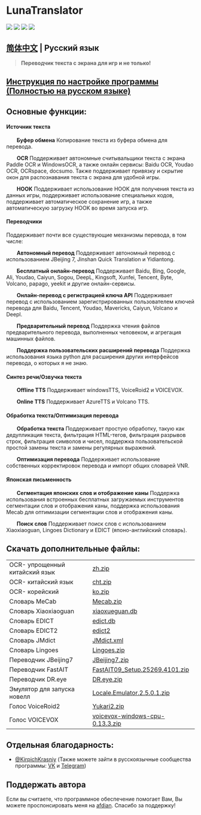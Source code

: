 # LunaTranslator 
  
<p align="left">
    <a href="./LICENSE"><img src="https://img.shields.io/badge/license-GPL%203.0-dfd.svg"></a>
    <a href="https://github.com/HIllya51/LunaTranslator/releases"><img src="https://img.shields.io/github/v/release/HIllya51/LunaTranslator?color=ffa"></a>
    <a href="https://github.com/HIllya51/LunaTranslator/stargazers"><img src="https://img.shields.io/github/stars/HIllya51/LunaTranslator?color=ccf"></a>
    <a id="downloadlink" href="https://github.com/HIllya51/LunaTranslator/releases/download/v1.37.3/LunaTranslator.zip"><img src="https://img.shields.io/badge/download-%E4%B8%8B%E8%BD%BD-red"></a>
</p>

## [简体中文](README.md)  |  Русский язык

> **Переводчик текста с экрана для игр и не только!**


## <a href="https://hillya51.github.io/#/ru/" target="_blank">Инструкция по настройке программы (Полностью на русском языке)</a> 
 

## Основные функции:

#### Источник текста

&emsp;&emsp;**Буфер обмена** Копирование текста из буфера обмена для перевода.

&emsp;&emsp;**OCR** Поддерживает автономные считывальщики текста с экрана Paddle OCR и WindowsOCR, а также онлайн сервисы: Baidu OCR, Youdao OCR, OCRspace, docsumo. Также поддерживает привязку и скрытие окон для распознавания текста с экрана для удобной игры.

&emsp;&emsp;**HOOK** Поддерживает использование HOOK для получения текста из данных игры, поддерживает использование специальных кодов, поддерживает автоматическое сохранение игр, а также автоматическую загрузку HOOK во время запуска игр.


#### Переводчики

Поддерживает почти все существующие механизмы перевода, в том числе:

&emsp;&emsp;**Автономный перевод** Поддерживает автономный перевод с использованием JBeijing 7, Jinshan Quick Translation и Yidiantong.

&emsp;&emsp;**Бесплатный онлайн-перевод** Поддерживает Baidu, Bing, Google, Ali, Youdao, Caiyun, Sogou, DeepL, Kingsoft, Xunfei, Tencent, Byte, Volcano, papago, yeekit и другие онлайн-сервисы.

&emsp;&emsp;**Онлайн-перевод с регистрацией ключа API** Поддерживает перевод с использованием зарегистрированных пользователем ключей перевода для Baidu, Tencent, Youdao, Mavericks, Caiyun, Volcano и Deepl.

&emsp;&emsp;**Предварительный перевод** Поддержка чтения файлов предварительного перевода, выполненных человеком, и агрегация машинных файлов.

&emsp;&emsp;**Поддержка пользовательских расширений перевода** Поддержка использования языка python для расширения других интерфейсов перевода, о которых я не знаю.

#### Синтез речи/Озвучка текста

&emsp;&emsp;**Offline TTS** Поддерживает windowsTTS, VoiceRoid2 и VOICEVOX.

&emsp;&emsp;**Online TTS** Поддерживает AzureTTS и Volcano TTS.

#### Обработка текста/Оптимизация перевода

&emsp;&emsp;**Обработка текста** Поддерживает простую обработку, такую ​​как дедупликация текста, фильтрация HTML-тегов, фильтрация разрывов строк, фильтрация символов и чисел, поддержка пользовательской простой замены текста и замены регулярных выражений.

&emsp;&emsp;**Оптимизация перевода** Поддерживает использование собственных корректировок перевода и импорт общих словарей VNR.

#### Японская письменность

&emsp;&emsp;**Сегментация японских слов и отображение каны** Поддержка использования встроенных бесплатных загружаемых инструментов сегментации слов и отображения каны, поддержка использования Mecab для оптимизации сегментации слов и отображения каны.

&emsp;&emsp;**Поиск слов** Поддерживает поиск слов с использованием Xiaoxiaoguan, Lingoes Dictionary и EDICT (японо-английский словарь).

## Скачать дополнительные файлы:

<table>

<tr><td>OCR- упрощенный китайский язык</td><td><a href="https://github.com/HIllya51/LunaTranslator/releases/download/v1.34.5/zh.zip">zh.zip</a></td></tr>
<tr><td>OCR- китайский язык</td><td><a href="https://github.com/HIllya51/LunaTranslator/releases/download/v1.34.5/cht.zip">cht.zip</a></td></tr>
<tr><td>OCR- корейский</td><td><a href="https://github.com/HIllya51/LunaTranslator/releases/download/v1.34.5/ko.zip">ko.zip</a></td></tr>
<tr><td>Словарь MeCab</td><td><a href="https://github.com/HIllya51/LunaTranslator/releases/download/v1.0/Mecab.zip">Mecab.zip</a></td></tr>
<tr><td>Словарь Xiaoxiaoguan</td><td><a href="https://github.com/HIllya51/LunaTranslator/releases/download/v1.0/xiaoxueguan.db">xiaoxueguan.db</a></td></tr>
<tr><td>Словарь EDICT</td><td><a href="https://github.com/HIllya51/LunaTranslator/releases/download/v1.0/edict.db">edict.db</a></td></tr>

<tr><td>Словарь EDICT2</td><td><a href="https://github.com/HIllya51/LunaTranslator/releases/download/v1.1.2/edict2">edict2</a></td></tr>
<tr><td>Словарь JMdict</td><td><a href="https://github.com/HIllya51/LunaTranslator/releases/download/v1.1.2/JMdict.xml">JMdict.xml</a></td></tr>
<tr><td>Словарь Lingoes</td><td><a href="https://github.com/HIllya51/LunaTranslator/releases/download/v1.0/Lingoes.zip">Lingoes.zip</a></td></tr>
<tr><td>Переводчик JBeijing7</td><td><a href="https://github.com/HIllya51/LunaTranslator/releases/download/v1.0/JBeijing7.zip">JBeijing7.zip</a></td></tr>
<tr><td>Переводчик FastAIT</td><td><a href="https://github.com/HIllya51/LunaTranslator/releases/download/v1.0/FastAIT09_Setup.25269.4101.zip">FastAIT09_Setup.25269.4101.zip</a></td></tr>
<tr><td>Переводчик DR.eye</td><td><a href="https://github.com/HIllya51/LunaTranslator/releases/download/v1.0/DR.eye.zip">DR.eye.zip</a></td></tr>
<tr><td>Эмулятор для запуска новелл </td><td><a href="https://github.com/xupefei/Locale-Emulator/releases/download/v2.5.0.1/Locale.Emulator.2.5.0.1.zip">Locale.Emulator.2.5.0.1.zip</a></td></tr>
<tr><td>Голос VoiceRoid2</td><td><a href="https://github.com/HIllya51/LunaTranslator/releases/download/v1.0/Yukari2.zip">Yukari2.zip</a></td></tr>
<tr><td>Голос VOICEVOX</td><td><a href="https://github.com/VOICEVOX/voicevox/releases/download/0.13.3/voicevox-windows-cpu-0.13.3.zip">voicevox-windows-cpu-0.13.3.zip</a></td></tr>
</table>  


##  Отдельная благодарность: 


* [@KirpichKrasniy](https://github.com/KirpichKrasniy) (Также можете зайти в русскоязычные сообщества программы: [VK](https://vk.com/lunatranslator) и [Telegram](https://t.me/LunaTranslator))

##  Поддержать автора 
 
Если вы считаете, что программное обеспечение помогает Вам, Вы можете проспонсировать меня на [afdian](https://afdian.net/a/HIllya51). Спасибо за поддержку!
